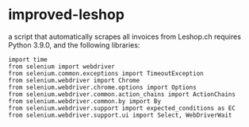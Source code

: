 # improved-leshop
a script that automatically scrapes all invoices from Leshop.ch
requires Python 3.9.0, and the following libraries: 
```
import time
from selenium import webdriver
from selenium.common.exceptions import TimeoutException
from selenium.webdriver import Chrome
from selenium.webdriver.chrome.options import Options
from selenium.webdriver.common.action_chains import ActionChains
from selenium.webdriver.common.by import By
from selenium.webdriver.support import expected_conditions as EC
from selenium.webdriver.support.ui import Select, WebDriverWait

```
